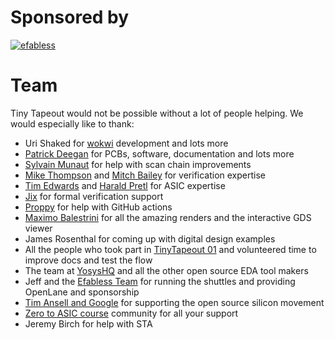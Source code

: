 # Sponsored by

[![efabless](pics/efabless.png)](https://efabless.com/)

# Team

Tiny Tapeout would not be possible without a lot of people helping. We would especially like to thank:

* Uri Shaked for [wokwi](https://wokwi.com/) development and lots more
* [Patrick Deegan](https://psychogenic.com/) for PCBs, software, documentation and lots more
* [Sylvain Munaut](https://twitter.com/tnt) for help with scan chain improvements
* [Mike Thompson](https://www.linkedin.com/in/michael-thompson-0a581a/) and [Mitch Bailey](https://www.linkedin.com/in/mitch-bailey-8ba0b45/) for verification expertise
* [Tim Edwards](https://www.linkedin.com/in/tim-edwards-4376a18/) and [Harald Pretl](https://www.linkedin.com/in/harald-pretl-4911ba10/) for ASIC expertise
* [Jix](https://twitter.com/jix_) for formal verification support
* [Proppy](https://twitter.com/proppy) for help with GitHub actions
* [Maximo Balestrini](https://twitter.com/maxiborga) for all the amazing renders and the interactive GDS viewer
* James Rosenthal for coming up with digital design examples
* All the people who took part in [TinyTapeout 01](/runs/tt01) and volunteered time to improve docs and test the flow
* The team at [YosysHQ](https://www.yosyshq.com/) and all the other open source EDA tool makers
* Jeff and the [Efabless Team](https://efabless.com/) for running the shuttles and providing OpenLane and sponsorship
* [Tim Ansell and Google](https://www.youtube.com/watch?v=EczW2IWdnOM) for supporting the open source silicon movement
* [Zero to ASIC course](https://zerotoasiccourse.com/) community for all your support
* Jeremy Birch for help with STA
